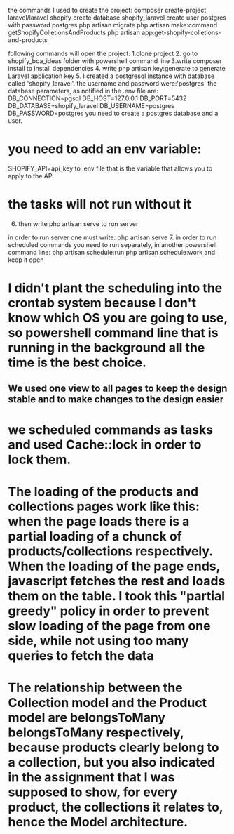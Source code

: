 the commands I used to create the project:
composer create-project laravel/laravel shopify
create database shopify_laravel
create user postgres with password postgres
php artisan migrate
php artisan make:command getShopifyColletionsAndProducts
php artisan app:get-shopify-colletions-and-products

following commands will open the project:
1.clone project
2. go to shopify_boa_ideas folder with powershell command line
3.write composer install to install dependencies
4. write php artisan key:generate to generate Laravel application key
5. I created a postgresql instance with database called 'shopify_laravel'. the username and password were:'postgres' the database parameters, as notified in the .env file are:
DB_CONNECTION=pgsql
DB_HOST=127.0.0.1
DB_PORT=5432
DB_DATABASE=shopify_laravel
DB_USERNAME=postgres
DB_PASSWORD=postgres
you need to create a postgres database and a user.
# you need to add an env variable:
SHOPIFY_API=api_key
to .env file
that is the variable that allows you to apply to the API
# the tasks will not run without it
6. then write php artisan serve to run server

in order to run server one must write: php artisan serve
7. in order to run scheduled commands you need to run separately, in another powershell command line:
php artisan schedule:run
php artisan schedule:work
and keep it open

# I didn't plant the scheduling into the crontab system because I don't know which OS you are going to use, so powershell command line that is running in the background all the time is the best choice.

## We used one view to all pages to keep the design stable and to make changes to the design easier
# we scheduled commands as tasks and used Cache::lock in order to lock them.

# The loading of the products and collections pages work like this: when the page loads there is a partial loading of a chunck of products/collections respectively. When the loading of the page ends, javascript fetches the rest and loads them on the table. I took this "partial greedy" policy in order to prevent slow loading of the page from one side, while not using too many queries to fetch the data

# The relationship between the Collection model and the Product model are belongsToMany belongsToMany respectively, because products clearly belong to a collection, but you also indicated in the assignment that I was supposed to show, for every product, the collections it relates to, hence the Model architecture.